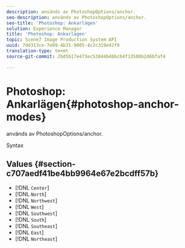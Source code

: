 ```yaml
---
description: används av PhotoshopOptions/anchor.
seo-description: används av PhotoshopOptions/anchor.
seo-title: 'Photoshop: Ankarlägen'
solution: Experience Manager
title: 'Photoshop: Ankarlägen'
topic: Scene7 Image Production System API
uuid: 7dd313ce-7e09-4b31-9005-4c2c319e42f8
translation-type: tm+mt
source-git-commit: 2bd5b17e473ec53844b4bbcb4f13580b2d6bfaf4

---
```



# Photoshop: Ankarlägen{#photoshop-anchor-modes}

används av PhotoshopOptions/anchor.

Syntax

## Values {#section-c707aedf41be4bb9964e67e2bcdff57b}

* [!DNL `Center`]
* [!DNL `North`]
* [!DNL `Northwest`]
* [!DNL `West`]
* [!DNL `Southwest`]
* [!DNL `South`]
* [!DNL `Southeast`]
* [!DNL `East`]
* [!DNL `Northeast`]

